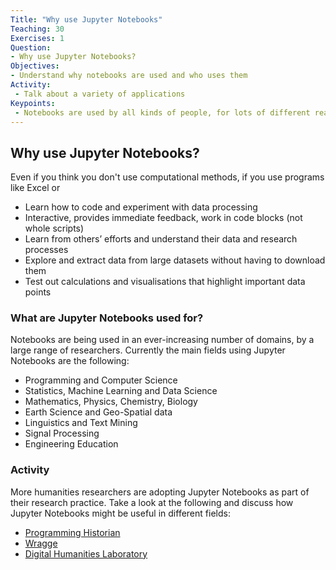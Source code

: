 ```yaml
---
Title: "Why use Jupyter Notebooks"
Teaching: 30
Exercises: 1
Question:
- Why use Jupyter Notebooks?
Objectives:
- Understand why notebooks are used and who uses them
Activity:
 - Talk about a variety of applications
Keypoints:
 - Notebooks are used by all kinds of people, for lots of different reasons
---
```


## Why use Jupyter Notebooks?

Even if you think you don't use computational methods, if you use programs like Excel or 
- Learn how to code and experiment with data processing
- Interactive, provides immediate feedback, work in code blocks (not whole scripts)    
- Learn from others’ efforts and understand their data and research processes    
- Explore and extract data from large datasets without having to download them
- Test out calculations and visualisations that highlight important data points


### What are Jupyter Notebooks used for?

Notebooks are being used in an ever-increasing number of domains, by a large range of researchers. Currently the main fields using Jupyter Notebooks are the following: 

- Programming and Computer Science
- Statistics, Machine Learning and Data Science
- Mathematics, Physics, Chemistry, Biology
- Earth Science and Geo-Spatial data
- Linguistics and Text Mining
- Signal Processing
- Engineering Education

### Activity

More humanities researchers are adopting Jupyter Notebooks as part of their research practice. Take a look at the following and discuss how Jupyter Notebooks might be useful in different fields:

- [Programming Historian](https://programminghistorian.org/)
- [Wragge](https://github.com/wragge)
- [Digital Humanities Laboratory](https://github.com/dhlab-epfl?language=jupyter+notebook)
